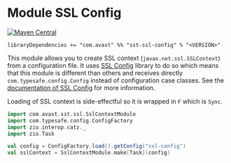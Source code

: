 # Module SSL Config

[![Maven Central](https://img.shields.io/maven-central/v/com.avast/sst-ssl-config_2.12)](https://repo1.maven.org/maven2/com/avast/sst-ssl-config_2.12/)

`libraryDependencies += "com.avast" %% "sst-ssl-config" % "<VERSION>"`

This module allows you to create SSL context (`javax.net.ssl.SSLContext`) from a configuration file. It uses [SSL Config](https://github.com/lightbend/ssl-config) 
library to do so which means that this module is different than others and receives directly `com.typesafe.config.Config` instead of 
configuration case classes. See the [documentation of SSL Config](https://lightbend.github.io/ssl-config) for more information. 

Loading of SSL context is side-effectful so it is wrapped in `F` which is `Sync`.

```scala
import com.avast.sst.ssl.SslContextModule
import com.typesafe.config.ConfigFactory
import zio.interop.catz._
import zio.Task

val config = ConfigFactory.load().getConfig("ssl-config")
val sslContext = SslContextModule.make[Task](config)
```
